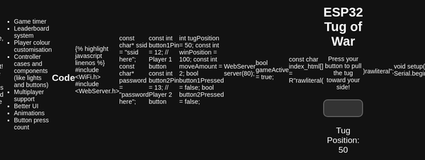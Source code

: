 ```yaml
---
layout: post
title: Tug of war game
subtitle: A button dexterity game
cover-img: /assets/img/tugofwarsitecover.png
thumbnail-img: /assets/img/gimme.jpg
share-img: /assets/img/path.jpg
tags: [esp32, webserver]
author: Aaditya Bhave
---
```

<br />

## Tug of war game with esp32 ##

The tug of war game is a button dexterity game. A 2 player game with induidual controllers, that you can spectate through a web interface.
 

## Overview of the game

The goal of the game is simple:

* Player 1 and Player 2 each press their respective button to pull the bar towards their side.
* Each button press moves the tug a little bit in the direction of the player’s side.
* The game ends when one player reaches the end of their side, and a winner is declared.
<br />

## Components used

* ESP32 Microcontroller - This handles all the logic and connects the game to the web interface.
* Two Push Buttons - These serve as the inputs for Player 1 and Player 2.
* Web Interface - Displays the game’s status, tug position, and countdown timer.
* 3 Breadboards - To mount the esp32 and act as controllers.

<br />

## How it works
<br />
* **Wifi connection:**\
  The esp32 connects to a specified wifi network so that the game can be viewable from a browser. The wifi network can be changed at the start of the code.

  ~~~
  #include <WiFi.h>
  #include <WebServer.h>

  const char* ssid = "your ssid here (caps sensitive)";
  const char* password = "your password here";
  ~~~

<br />

* **Web interface:**\
  The web interface displays the tug of war's progress and results, it is designed with HTML, CSS and JavaScript. The website refreshes automatically to show a dynamic tug of war game that can be viewed on any device connected to the network. A simple web server is set up using the webserver library. It listens on port 80.

  ~~~
  WebServer server(80);

  server.on("/", []() {
  server.send(200, "text/html", index_html);
  });

  server.on("/status", []() {
  String json = "{\"tugPosition\":" + String(tugPosition) + ", \"message\":\"" + message + "\"}";
  server.send(200, "application/json", json);
  });

  ~~~
<br />

* **Game logic:**\
  The esp32 checks the status of the buttons every 10ms, when the button is pressed the bar shifts indicating the player's tugging towards a side. The tug's position is displayed in real-time on the web interface with a refresh rate of 50ms. If one player reaches the extreme end of the bar, the game ends and the winner is displayed.

  ~~~
  if (digitalRead(button1Pin) == LOW && !button1Pressed) {
  tugPosition -= moveAmount;
  button1Pressed = true;
  delay(10);
  }
  ~~~
<br />

* **Game reset:**\
  To start the game again, the players have to simply click on the "reset" button on the esp32.

## Features to add

The game is far from complete, you can add anything you want! Here are some of the things that could make the game even better.

* Game timer
* Leaderboard system
* Player colour customisation
* Controller cases and components (like lights and buttons)
* Multiplayer support
* Better UI
* Animations
* Button press count

## Code

{% highlight javascript linenos %}
#include <WiFi.h>
#include <WebServer.h>

const char* ssid = "ssid here";
const char* password = "password here";

const int button1Pin = 12;  // Player 1 button
const int button2Pin = 13;  // Player 2 button

int tugPosition = 50;
const int winPosition = 100;
const int moveAmount = 2;
bool button1Pressed = false;
bool button2Pressed = false;

WebServer server(80);

bool gameActive = true;

const char index_html[] = R"rawliteral(
<!DOCTYPE html>
<html>
<head>
  <title>ESP32 Tug of War</title>
  <style>
    * { margin: 0; padding: 0; box-sizing: border-box; }
    html, body { height: 100%; display: flex; justify-content: center; align-items: center; font-family: Arial, sans-serif; background-color: #121212; color: #ffffff; }
    #container { text-align: center; width: 90vw; max-width: 800px; }
    h1 { font-size: 3vw; margin-bottom: 10px; }
    p { font-size: 1.5vw; margin-bottom: 20px; }
    #progress-container { width: 100%; height: 40px; background-color: #333; border-radius: 10px; position: relative; display: flex; border: 2px solid #666; }
    #progress-bar-left { height: 100%; background-color: #ff5555; border-top-left-radius: 10px; border-bottom-left-radius: 10px; }
    #progress-bar-right { height: 100%; background-color: #5555ff; border-top-right-radius: 10px; border-bottom-right-radius: 10px; }
    #tugDisplay { font-size: 2vw; margin-top: 20px; }
    #result { font-size: 2.5vw; color: #00ff00; }
  </style>
  <script>
    async function refreshTug() {
      const response = await fetch('/status');
      const data = await response.json();
      const tugPosition = data.tugPosition;

      // Update widths of red and blue sections based on tug position
      document.getElementById('progress-bar-left').style.width = tugPosition + '%';
      document.getElementById('progress-bar-right').style.width = (100 - tugPosition) + '%';

      document.getElementById('tugDisplay').innerText = 'Tug Position: ' + tugPosition;
      document.getElementById('result').innerText = data.message;
    }
    
    window.onload = () => {
      setInterval(refreshTug, 50);
    };
  </script>
</head>
<body>
  <div id="container">
    <h1>ESP32 Tug of War</h1>
    <p>Press your button to pull the tug toward your side!</p>
    <div id="progress-container">
      <div id="progress-bar-left"></div>
      <div id="progress-bar-right"></div>
    </div>
    <div id="tugDisplay">Tug Position: 50</div>
    <div id="result"></div>
  </div>
</body>
</html>
)rawliteral";

void setup() {
  Serial.begin(115200);

  pinMode(button1Pin, INPUT_PULLUP);
  pinMode(button2Pin, INPUT_PULLUP);

  WiFi.begin(ssid, password);
  while (WiFi.status() != WL_CONNECTED) {
    delay(500);
    Serial.print(".");
  }
  Serial.println("\nConnected to WiFi");
  Serial.println(WiFi.localIP());

  server.on("/", []() {
    server.send(200, "text/html", index_html);
  });

  server.on("/status", []() {
    String message = "";
    if (tugPosition <= 0) {
      message = "Player 1 Wins!";
      gameActive = false;
    } else if (tugPosition >= 100) {
      message = "Player 2 Wins!";
      gameActive = false;
    } else {
      message = "Keep Tugging!";
    }
    String json = "{\"tugPosition\":" + String(tugPosition) + ", \"message\":\"" + message + "\"}";
    server.send(200, "application/json", json);
  });

  server.begin();
  Serial.println("Server started");
}

void loop() {
  server.handleClient();

  // Game logic to handle button presses only if game is active
  if (gameActive) {
    if (digitalRead(button1Pin) == LOW && !button1Pressed) {
      tugPosition -= moveAmount;
      tugPosition = max(0, tugPosition);
      button1Pressed = true;
      delay(10);
    } else if (digitalRead(button1Pin) == HIGH) {
      button1Pressed = false;
    }

    if (digitalRead(button2Pin) == LOW && !button2Pressed) {
      tugPosition += moveAmount;
      tugPosition = min(100, tugPosition);
      button2Pressed = true;
      delay(10);
    } else if (digitalRead(button2Pin) == HIGH) {
      button2Pressed = false;
    }
  }
}

{% endhighlight %}


## Conclusion

This game is really fun to play with friends. By incorporating physical buttons with a web interface, the tactile clicking experience is complemented by an awesome way to spectate the game. You can view the site on your smart TV, a laptop or even a mobile. The exciting thing is that you can customise it however you like!

